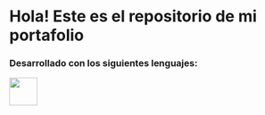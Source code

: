 # Hola! Este es el repositorio de mi portafolio
### Desarrollado con los siguientes lenguajes:

<p>
  <img src="https://user-images.githubusercontent.com/25181517/202896760-337261ed-ee92-4979-84c4-d4b829c7355d.png" width=50 height=50>
</p>
  
